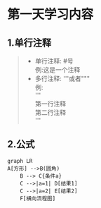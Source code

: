 # 第一天学习内容
## 1.单行注释  
> * 单行注释: #号  
> 例:这是一个注释
> * 多行注释: '''或者"""  
> 例:  
> '''  
> 第一行注释  
> 第二行注释  
> '''
## 2.公式
```mermaid
graph LR
A[方形] -->B(圆角)
    B --> C{条件a}
    C -->|a=1| D[结果1]
    C -->|a=2| E[结果2]
    F[横向流程图]
```